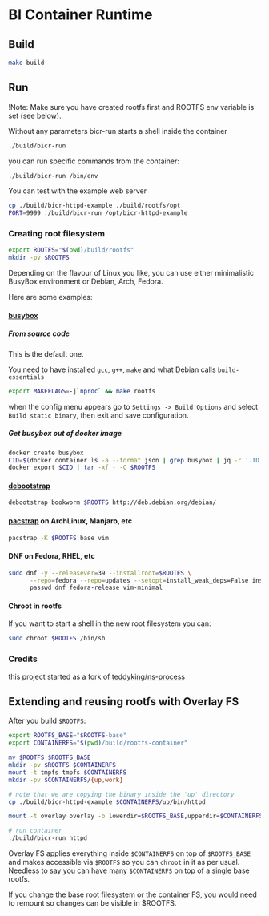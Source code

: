# BI Container Runtime

## Build

```sh
make build
```

## Run

!Note: Make sure you have created rootfs first and ROOTFS env variable is set (see below).

Without any parameters bicr-run starts a shell inside the container

```sh
./build/bicr-run
```

you can run specific commands from the container:

```sh
./build/bicr-run /bin/env
```

You can test with the example web server

```sh
cp ./build/bicr-httpd-example ./build/rootfs/opt
PORT=9999 ./build/bicr-run /opt/bicr-httpd-example
```


### Creating root filesystem

```sh
export ROOTFS="$(pwd)/build/rootfs"
mkdir -pv $ROOTFS
```

Depending on the flavour of Linux you like, you can use either minimalistic BusyBox environment or Debian, Arch, Fedora. 

Here are some examples:

#### [busybox](https://busybox.net/)

##### From source code

This is the default one.

You need to have installed `gcc`, `g++`, `make` and what Debian calls `build-essentials`

```sh
export MAKEFLAGS=-j`nproc` && make rootfs
```

when the config menu appears go to `Settings -> Build Options` and select `Build static binary`, then exit and save configuration.

##### Get busybox out of docker image

```sh
docker create busybox
CID=$(docker container ls -a --format json | grep busybox | jq -r '.ID')
docker export $CID | tar -xf - -C $ROOTFS
```

#### [debootstrap](https://wiki.debian.org/Debootstrap)

```sh
debootstrap bookworm $ROOTFS http://deb.debian.org/debian/
```

#### [pacstrap](https://wiki.archlinux.org/title/Pacstrap) on ArchLinux, Manjaro, etc

```sh
pacstrap -K $ROOTFS base vim
```

#### DNF on Fedora, RHEL, etc

```sh
sudo dnf -y --releasever=39 --installroot=$ROOTFS \
      --repo=fedora --repo=updates --setopt=install_weak_deps=False install \
      passwd dnf fedora-release vim-minimal 
```

#### Chroot in rootfs

If you want to start a shell in the new root filesystem you can:

```sh
sudo chroot $ROOTFS /bin/sh
```

### Credits

this project started as a fork of [teddyking/ns-process](https://github.com/teddyking/ns-process)


## Extending and reusing rootfs with Overlay FS

After you build `$ROOTFS`:

```sh
export ROOTFS_BASE="$ROOTFS-base"
export CONTAINERFS="$(pwd)/build/rootfs-container"

mv $ROOTFS $ROOTFS_BASE
mkdir -pv $ROOTFS $CONTAINERFS
mount -t tmpfs tmpfs $CONTAINERFS
mkdir -pv $CONTAINERFS/{up,work}

# note that we are copying the binary inside the 'up' directory
cp ./build/bicr-httpd-example $CONTAINERFS/up/bin/httpd

mount -t overlay overlay -o lowerdir=$ROOTFS_BASE,upperdir=$CONTAINERFS/up/,workdir=$CONTAINERFS/work/ $ROOTFS

# run container
./build/bicr-run httpd
```

Overlay FS applies everything inside `$CONTAINERFS` on top of `$ROOTFS_BASE` and makes accessible via `$ROOTFS` so you can `chroot` in it as per usual.
Needless to say you can have many `$CONTAINERFS` on top of a single base rootfs.

If you change the base root filesystem or the container FS, you would need to remount so changes can be visible in $ROOTFS.
